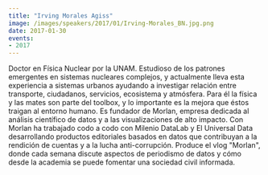 ```yaml
---
title: "Irving Morales Agiss"
image: /images/speakers/2017/01/Irving-Morales_BN.jpg.png
date: 2017-01-30
events: 
- 2017
---
```


Doctor en Física Nuclear por la UNAM. Estudioso de los patrones emergentes en sistemas nucleares complejos, y actualmente lleva esta experiencia a sistemas urbanos ayudando a investigar relación entre transporte, ciudadanos, servicios, ecosistema y atmósfera. Para él la física y las mates son parte del toolbox, y lo importante es la mejora que éstos traigan al entorno humano. Es fundador de Morlan, empresa dedicada al análisis científico de datos y a las visualizaciones de alto impacto. Con Morlan ha trabajado codo a codo con Milenio DataLab y El Universal Data desarrollando productos editoriales basados en datos que contribuyan a la rendición de cuentas y a la lucha anti-corrupción. Produce el vlog "Morlan", donde cada semana discute aspectos de periodismo de datos y cómo desde la academia se puede fomentar una sociedad civil informada.